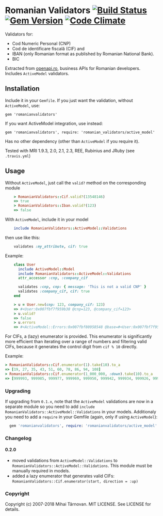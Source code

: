 # Romanian Validators [![Build Status](https://travis-ci.org/mtarnovan/romanianvalidators.svg?branch=master)](https://travis-ci.org/mtarnovan/romanianvalidators) [![Gem Version](https://badge.fury.io/rb/romanianvalidators.svg)](https://badge.fury.io/rb/romanianvalidators) [![Code Climate](https://codeclimate.com/github/mtarnovan/romanianvalidators/badges/gpa.svg)](https://codeclimate.com/github/mtarnovan/romanianvalidators)

Validators for:

  * Cod Numeric Personal (CNP)
  * Cod de identificare fiscală (CIF) and
  * IBAN (only Romanian format as published by Romanian National Bank).
  * BIC

Extracted from [openapi.ro](https://openapi.ro), business APIs for Romanian developers.
Includes `ActiveModel` validators.

## Installation

Include it in your `Gemfile`. If you just want the validation, without `ActiveModel`, use:

    gem 'romanianvalidators'

If you want ActiveModel integration, use instead:

    gem 'romanianvalidators', require: 'romanian_validators/active_model'

Has no other dependency (other than `ActiveModel` if you require it).

Tested with MRI 1.9.3, 2.0, 2.1, 2.3, REE, Rubinius and JRuby (see `.travis.yml`)

## Usage

Without `ActiveModel`, just call the `valid?` method on the corresponding module

```ruby
    > RomanianValidators::Cif.valid?(13548146)
    => true
    > RomanianValidators::Iban.valid?(123)
    => false
 ```

With `ActiveModel`, include it in your model

```ruby
    include RomanianValidators::ActiveModel::Validations
```

then use like this:

```ruby
    validates :my_attribute, cif: true
```

Example:
```ruby
    class User
      include ActiveModel::Model
      include RomanianValidators::ActiveModel::Validations
      attr_accessor :cnp, :company_cif

      validates :cnp, cnp: { message: 'This is not a valid CNP' }
      validates :company_cif, cif: true
    end

    > u = User.new(cnp: 123, company_cif: 123)
    => #<User:0x007fbf7f959b38 @cnp=123, @company_cif=123>
    > u.valid?
    => false
    > u.errors
    => #<ActiveModel::Errors:0x007fbf80958548 @base=#<User:0x007fbf7f959b38 @cnp=123, @company_cif=123, @validation_context=nil, @errors=#<ActiveModel::Errors:0x007fbf80958548 ...>>, @messages={:cnp=>["This is not a valid CNP"], :company_cif=>["is invalid"]}, @details={:cnp=>[{:error=>"This is not a valid CNP"}], :company_cif=>[{:error=>:invalid}]}>
```

For CIFs, a (lazy) enumerator is provided. This enumerator is significantly
more efficient than iterating over a range of numbers and filtering valid CIFs, because
it generates the control digit from `cif % 10` directly.

Example:

```ruby
> RomanianValidators::Cif.enumerator(1).take(10).to_a
=> [19, 27, 35, 43, 51, 60, 78, 86, 94, 108]
> RomanianValidators::Cif.enumerator(1_000_000, :down).take(10).to_a
=> [999993, 999985, 999977, 999969, 999950, 999942, 999934, 999926, 999918, 999900]
```

### Upgrading

If upgrading from `0.1.x`, note that the `ActiveModel` validations are now in a separate module so you need to add
`include RomanianValidators::ActiveModel::Validations` in your models. Additionaly you need to add a `require` in your Gemfile (again, only if using `ActiveModel`):

```ruby
  gem 'romanianvalidators', require: 'romanianvalidators/active_model'
```

### Changelog

#### 0.2.0
* moved validations from `ActiveModel::Validations` to `RomanianValidators::ActiveModel::Validations`.
  This module must be manually required in models.
* added a lazy enumerator that generates valid CIFs: `RomanianValidators::Cif.enumerator(start, direction = :up)`

### Copyright

Copyright (c) 2007-2018 Mihai Târnovan. MIT LICENSE. See LICENSE for details.
